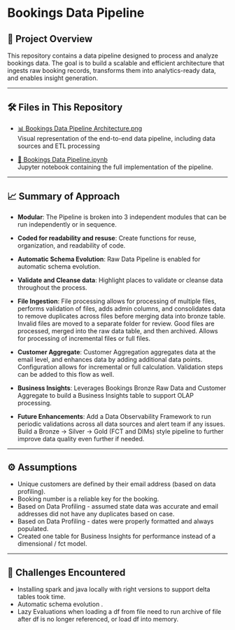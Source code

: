# Bookings Data Pipeline

## 📌 Project Overview

This repository contains a data pipeline designed to process and analyze bookings data. The goal is to build a scalable and efficient architecture that ingests raw booking records, transforms them into analytics-ready data, and enables insight generation.

---

## 🛠️ Files in This Repository

- [📊 Bookings Data Pipeline Architecture.png](./Bookings%20Data%20Pipeline%20Architecture.png)  
  Visual representation of the end-to-end data pipeline, including data sources and ETL processing

- [📓 Bookings Data Pipeline.ipynb](./Bookings%20Data%20Pipeline.ipynb)  
  Jupyter notebook containing the full implementation of the pipeline.

---

## 📈 Summary of Approach
- **Modular**:  The Pipeline is broken into 3 independent modules that can be run independently or in sequence.
- **Coded for readability and resuse**:  Create functions for reuse, organization, and readability of code.
- **Automatic Schema Evolution**:  Raw Data Pipeline is enabled for automatic schema evolution.
- **Validate and Cleanse data**:  Highlight places to validate or cleanse data throughout the process.
  
- **File Ingestion**: File processing allows for processing of multiple files, performs validation of files, adds admin columns, and consolidates data to remove duplicates across files before merging data into bronze table.
                      Invalid files are moved to a separate folder for review.   Good files are processed, merged into the raw data table, and then archived.
                      Allows for processing of incremental files or full files.
- **Customer Aggregate**: Customer Aggregation aggregates data at the email level, and enhances data by adding additional data points.   Configuration allows for incremental or full calculation.
                      Validation steps can be added to this flow as well.
- **Business Insights**:  Leverages Bookings Bronze Raw Data and Customer Aggregate to build a Business Insights table to support OLAP processing.   
- **Future Enhancements**: Add a Data Observability Framework to run periodic validations across all data sources and alert team if any issues.
                           Build a Bronze -> Silver -> Gold (FCT and DIMs) style pipeline to further improve data quality even further if needed.

---

## ⚙️ Assumptions

- Unique customers are defined by their email address (based on data profiling).
- Booking number is a reliable key for the booking.
- Based on Data Profiling - assumed state data was accurate and email addresses did not have any duplicates based on case.
- Based on Data Profiling - dates were properly formatted and always populated.
- Created one table for Business Insights for performance instead of a dimensional / fct model.

---

## 🚧 Challenges Encountered

- Installing spark and java locally with right versions to support delta tables took time.
- Automatic schema evolution .
- Lazy Evaluations when loading a df from file need to run archive of file after df is no longer referenced, or load df into memory.

